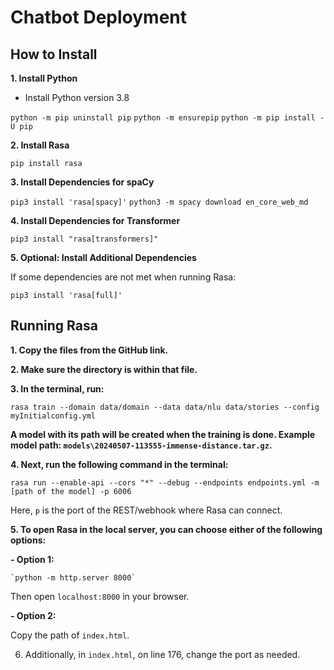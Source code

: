 # Chatbot Deployment

## How to Install

**1. Install Python**

   - Install Python version 3.8
   
`python -m pip uninstall pip`
`python -m ensurepip`
`python -m pip install -U pip`


**2. Install Rasa**

`pip install rasa`



**3. Install Dependencies for spaCy**

`pip3 install 'rasa[spacy]'`
`python3 -m spacy download en_core_web_md`



**4. Install Dependencies for Transformer**

`pip3 install "rasa[transformers]"`


**5. Optional: Install Additional Dependencies**

If some dependencies are not met when running Rasa:

`pip3 install 'rasa[full]'`



## Running Rasa

**1. Copy the files from the GitHub link.**

**2. Make sure the directory is within that file.**

**3. In the terminal, run:**

`rasa train --domain data/domain --data data/nlu data/stories --config myInitialconfig.yml`


**A model with its path will be created when the training is done. 
Example model path: `models\20240507-113555-immense-distance.tar.gz`.**

**4. Next, run the following command in the terminal:**

`rasa run --enable-api --cors "*" --debug --endpoints endpoints.yml -m [path of the model] -p 6006`



Here, `p` is the port of the REST/webhook where Rasa can connect.

**5. To open Rasa in the local server, you can choose either of the following options:**

**- Option 1:**

  ```
  `python -m http.server 8000`
  ```

  Then open `localhost:8000` in your browser.

**- Option 2:**

  Copy the path of `index.html`.

6. Additionally, in `index.html`, on line 176, change the port as needed.

